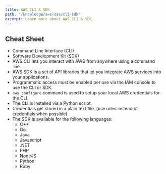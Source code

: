 ```yaml
---
title: AWS CLI & SDK
path: "/knowledge/aws-csa/cli-sdk"
excerpt: Learn more about AWS CLI & SDK.
---
```


## Cheat Sheet

- Command Line Interface (CLI)
- Software Development Kit (SDK)
- AWS CLI lets you interact with AWS from anywhere using a command line.
- AWS SDK is a set of API libraries that let you integrate AWS services into your applications.
- Programmatic access must be enabled per use via the IAM console to use the CLI or SDK.
- `aws configure` command is used to setup your local AWS credentials for the CLI.
- The CLI is installed via a Python script.
- Credentials get stored in a plain text file. (use roles instead of credentials when possible)
- The SDK is available for the following languages:
  - C++
  - Go
  - Java
  - Javascript
  - .NET
  - PHP
  - NodeJS
  - Python
  - Ruby